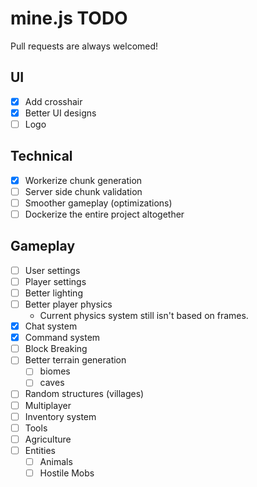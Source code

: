 # mine.js TODO

Pull requests are always welcomed!

## UI

- [x] Add crosshair
- [x] Better UI designs
- [ ] Logo

## Technical

- [x] Workerize chunk generation
- [ ] Server side chunk validation
- [ ] Smoother gameplay (optimizations)
- [ ] Dockerize the entire project altogether

## Gameplay

- [ ] User settings
- [ ] Player settings
- [ ] Better lighting
- [ ] Better player physics
  - Current physics system still isn't based on frames.
- [x] Chat system
- [x] Command system
- [ ] Block Breaking
- [ ] Better terrain generation
  - [ ] biomes
  - [ ] caves
- [ ] Random structures (villages)
- [ ] Multiplayer
- [ ] Inventory system
- [ ] Tools
- [ ] Agriculture
- [ ] Entities
  - [ ] Animals
  - [ ] Hostile Mobs
